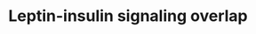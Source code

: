 ---
annotations:
- id: PW:0000363
  parent: regulatory pathway
  type: Pathway Ontology
  value: leptin system pathway
- id: PW:0000143
  parent: regulatory pathway
  type: Pathway Ontology
  value: insulin signaling pathway
authors:
- Susan
- Evelo
- MartijnVanIersel
- MaintBot
- Thomas
- Samuel Sklar
- Egonw
- Mkutmon
- Eweitz
citedin: ''
communities: []
description: Overlap of cellular insulin and leptin signaling pathways, showing a
  common role for IRS.
last-edited: 2025-09-25
ndex: null
organisms:
- Mus musculus
redirect_from:
- /index.php/Pathway:WP578
- /instance/WP578
- /instance/WP578_r140639
revision: r140639
schema-jsonld:
- '@context': https://schema.org/
  '@id': https://wikipathways.github.io/pathways/WP578.html
  '@type': Dataset
  creator:
    '@type': Organization
    name: WikiPathways
  description: Overlap of cellular insulin and leptin signaling pathways, showing
    a common role for IRS.
  keywords:
  - Akt1/PKB
  - Insr
  - Insulin
  - Irs1
  - Irs2
  - Irs3
  - Irs4
  - Jak2
  - Lepr
  - Leptin
  - P110
  - P85
  - PDK1
  - PIP2
  - PIP3
  - PKC
  - Socs1
  - Socs2
  - Socs3
  - Stat3
  license: CC0
  name: Leptin-insulin signaling overlap
seo: CreativeWork
title: Leptin-insulin signaling overlap
wpid: WP578
---